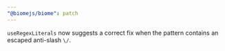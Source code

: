 ```yaml
---
"@biomejs/biome": patch
---
```


`useRegexLiterals` now suggests a correct fix when the pattern contains an escaped anti-slash `\/`.
